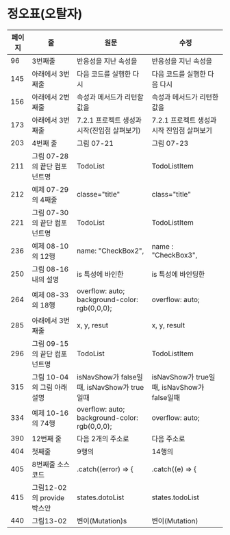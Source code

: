 # 정오표(오탈자)

| 페이지 | 줄  | 원문 | 수정 |
| ------ | --- | ---- | ---- |
| 96 | 3번째줄 | 반응성을 지난 속성을 | 반응성을 지닌 속성을 |
| 145 | 아래에서 3번째줄 | 다음 코드를 실행한 다시 | 다음 코드를 실행한 다음 다시 |
| 156 | 아래에서 2번째줄 | 속성과 메서드가 리턴할 값을 | 속성과 메서드가 리턴한 값을 |
| 173 | 아래에서 3번째줄 | 7.2.1 프로젝트 생성과 시작(진입점 살펴보기) | 7.2.1 프로젝트 생성과 시작 진입점 살펴보기 |
| 203 | 4번째 줄 | 그림 07-21 | 그림 07-23 |
| 211 | 그림 07-28의 끝단 컴포넌트명 | TodoList | TodoListItem |
| 212 | 예제 07-29의 4째줄 | classe="title" | class="title" |
| 221 | 그림 07-30의 끝단 컴포넌트명 | TodoList | TodoListItem |
| 236 | 예제 08-10의 12행  | name: "CheckBox2", | name : "CheckBox3", |
| 250 | 그림 08-16내의 설명 | is 특성에 바인한 | is 특성에 바인딩한 |
| 264 | 예제 08-33의 18행 | overflow: auto; background-color: rgb(0,0,0); | overflow: auto; |
| 285 | 아래에서 3번째줄 | x, y, resut | x, y, result |
| 296 | 그림 09-15의 끝단 컴포넌트명 | TodoList | TodoListItem |
| 315 | 그림 10-04의 그림 아래 설명 | isNavShow가 false일때,  isNavShow가 true일때 | isNavShow가 true일때,  isNavShow가 false일때 |
| 334 | 예제 10-16의 74행 | overflow: auto; background-color: rgb(0,0,0); | overflow: auto; |
| 390 | 12번째 줄 | 다음 2개의 주소로 | 다음 주소로 |
| 404 | 첫째줄 | 9행의| 14행의 |
| 405 | 8번째줄 소스코드 | .catch((error) => { | .catch((e) => { |
| 415 | 그림12-02의 provide 박스안 | states.dotoList | states.todoList |
| 440 | 그림13-02 | 변이(Mutation)s | 변이(Mutation) |
